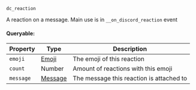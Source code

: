 `dc_reaction`

A reaction on a message. Main use is in `__on_discord_reaction` event

#### Queryable:

| Property  | Type                  | Description                              |
|-----------|-----------------------|------------------------------------------|
| `emoji`   | [Emoji](../emoji)     | The emoji of this reaction               |
| `count`   | Number                | Amount of reactions with this emoji      |
| `message` | [Message](../message) | The message this reaction is attached to |